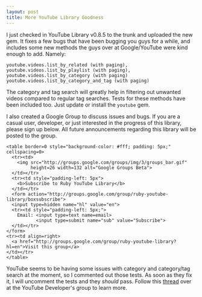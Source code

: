 ```yaml
--- 
layout: post
title: More YouTube Library Goodness
---
```

I just checked in YouTube Library v0.8.5 to the trunk and uploaded the new gem.  It fixes a few bugs that have been bugging you guys for a while, and includes some new methods the guys over at Google/YouTube were kind enough to add.  Namely:

	youtube.videos.list_by_related (with paging),
	youtube.videos.list_by_playlist (with paging),
	youtube.videos.list_by_category (with paging)
	youtube.videos.list_by_category_and_tag (with paging)

The category and tag search will greatly help in filtering out unwanted videos compared to regular tag searches.  Tests for these methods have been included too.  Just update or install the <code>youtube</code> gem.

I also created a Google Group to discuss issues and bugs.  If you are a casual user, developer, or just interested in the progress of this library, please sign up below.  All future announcements regarding this library will be posted to the group.

	<table border=0 style="background-color: #fff; padding: 5px;" cellspacing=0>
	  <tr><td>
	    <img src="http://groups.google.com/groups/img/3/groups_bar.gif"
	         height=26 width=132 alt="Google Groups Beta">
	  </td></tr>
	  <tr><td style="padding-left: 5px">
	    <b>Subscribe to Ruby YouTube Library</b>
	  </td></tr>
	  <form action="http://groups.google.com/group/ruby-youtube-library/boxsubscribe">
	  <input type=hidden name="hl" value="en">
	  <tr><td style="padding-left: 5px;">
	    Email: <input type=text name=email>
	           <input type=submit name="sub" value="Subscribe">
	  </td></tr>
	</form>
	<tr><td align=right>
	  <a href="http://groups.google.com/group/ruby-youtube-library?hl=en">Visit this group</a>
	</td></tr>
	</table>


YouTube seems to be having some issues with category and category/tag search at the moment, so I commented out those tests.  As soon as they fix it, I will uncomment the tests and they _should_ pass.  Follow this [thread](http://groups.google.com/group/youtube-api-issues/browse_thread/thread/28ea02c81f23b56e) over at the YouTube Developer's group to learn more.
